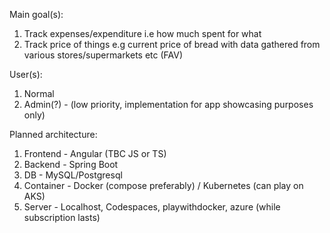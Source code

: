 Main goal(s):
1. Track expenses/expenditure i.e how much spent for what
2. Track price of things e.g current price of bread with data gathered from various stores/supermarkets etc (FAV)

User(s):
1. Normal
2. Admin(?) - (low priority, implementation for app showcasing purposes only)

Planned architecture:
1. Frontend - Angular (TBC JS or TS)
2. Backend - Spring Boot
3. DB - MySQL/Postgresql
4. Container - Docker (compose preferably) / Kubernetes (can play on AKS)
5. Server - Localhost, Codespaces, playwithdocker, azure (while subscription lasts)
